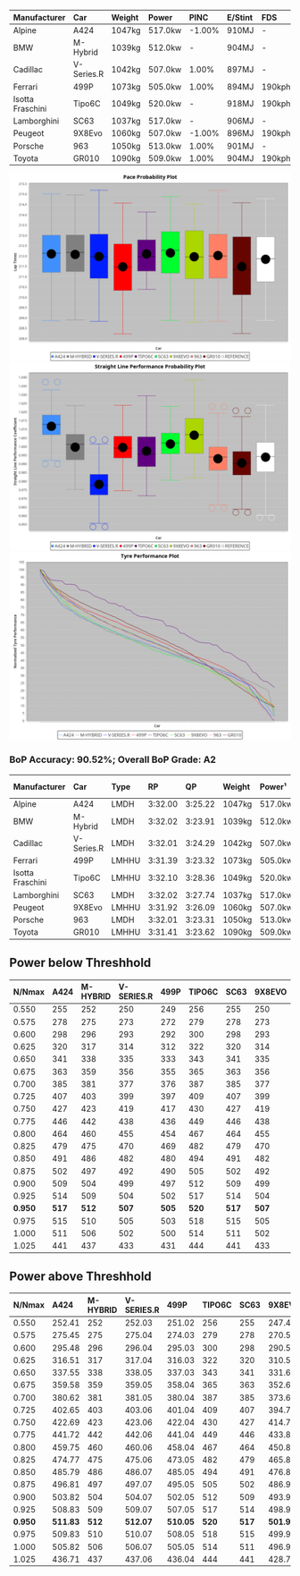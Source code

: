| Manufacturer     | Car        | Weight | Power   | PINC    | E/Stint | FDS     |
|:-|:-|:-|:-|:-|:-|:-|
| Alpine           | A424       | 1047kg | 517.0kw | -1.00%  | 910MJ   |    -    |
| BMW              | M-Hybrid   | 1039kg | 512.0kw |    -    | 904MJ   |    -    |
| Cadillac         | V-Series.R | 1042kg | 507.0kw | 1.00%   | 897MJ   |    -    |
| Ferrari          | 499P       | 1073kg | 505.0kw | 1.00%   | 894MJ   | 190kph  |
| Isotta Fraschini | Tipo6C     | 1049kg | 520.0kw |    -    | 918MJ   | 190kph  |
| Lamborghini      | SC63       | 1037kg | 517.0kw |    -    | 906MJ   |    -    |
| Peugeot          | 9X8Evo     | 1060kg | 507.0kw | -1.00%  | 896MJ   | 190kph  |
| Porsche          | 963        | 1050kg | 513.0kw | 1.00%   | 901MJ   |    -    |
| Toyota           | GR010      | 1090kg | 509.0kw | 1.00%   | 904MJ   | 190kph  |

![PACECHART](./IMG/ACOMETHOD.png)
![STRAIGHTLINEPERFORMANCECHART](./IMG/ACOMETHOD_sp.png)
![TYREPERFORMANCECHART](./IMG/ACOMETHOD_tw.png)

### BoP Accuracy: 90.52%; Overall BoP Grade: A2
| Manufacturer     | Car        | Type  | RP      | QP      | Weight | Power¹  | Threshhold | PINC    | Power²   | E/Stint | AVG Vmax  | FDS     | RDLC | L/Stint | BOP-Grade | Model Accuracy | Model Points | Match%  | SimDiff |
|:-|:-|:-|:-|:-|:-|:-|:-|:-|:-|:-|:-|:-|:-|:-|:-|:-|:-|:-|:-|
| Alpine           | A424       | LMDH  | 3:32.00 | 3:25.22 | 1047kg | 517.0kw | 210.0kph   | -1.00%  | 511.80kw |  910MJ  | 336.58kph |    -    | 1.00 | 12      | +A2       | 100.00%        | 635          | 94.65%  | #       |
| BMW              | M-Hybrid   | LMDH  | 3:32.02 | 3:23.91 | 1039kg | 512.0kw | 210.0kph   |    -    | 512.00kw |  904MJ  | 334.79kph |    -    | 1.01 | 12      | ~A1       | 100.00%        | 1696         | 100.00% | #       |
| Cadillac         | V-Series.R | LMDH  | 3:32.01 | 3:24.29 | 1042kg | 507.0kw | 210.0kph   | 1.00%   | 512.10kw |  897MJ  | 329.59kph |    -    | 1.02 | 12      | ~A1       | 88.64%         | 2076         | 96.70%  | #       |
| Ferrari          | 499P       | LMHHU | 3:31.39 | 3:23.32 | 1073kg | 505.0kw | 210.0kph   | 1.00%   | 510.10kw |  894MJ  | 332.12kph | 190kph  | 1.02 | 12      | -A2       | 91.94%         | 2476         | 94.75%  | #       |
| Isotta Fraschini | Tipo6C     | LMHHU | 3:32.10 | 3:28.36 | 1049kg | 520.0kw | 210.0kph   |    -    | 520.00kw |  918MJ  | 334.91kph | 190kph  | 1.06 | 12      | +Ω1       | 100.00%        | 66           | 48.35%  | #       |
| Lamborghini      | SC63       | LMDH  | 3:32.02 | 3:27.74 | 1037kg | 517.0kw | 210.0kph   |    -    | 517.00kw |  906MJ  | 335.89kph |    -    | 1.05 | 12      | ~A1       | 100.00%        | 504          | 100.00% | #       |
| Peugeot          | 9X8Evo     | LMHHU | 3:31.92 | 3:26.09 | 1060kg | 507.0kw | 210.0kph   | -1.00%  | 501.90kw |  896MJ  | 333.80kph | 190kph  | 0.99 | 12      | +B2       | 100.00%        | 249          | 83.96%  | #       |
| Porsche          | 963        | LMDH  | 3:32.01 | 3:23.31 | 1050kg | 513.0kw | 210.0kph   | 1.00%   | 518.10kw |  901MJ  | 333.11kph |    -    | 1.01 | 12      | ~A1       | 90.40%         | 5633         | 100.00% | #       |
| Toyota           | GR010      | LMHHU | 3:31.41 | 3:23.62 | 1090kg | 509.0kw | 210.0kph   | 1.00%   | 514.10kw |  904MJ  | 329.93kph | 190kph  | 1.00 | 12      | ~A1       | 90.11%         | 3235         | 96.24%  | #       |

## Power below Threshhold
| N/Nmax    | A424    | M-HYBRID | V-SERIES.R | 499P    | TIPO6C  | SC63    | 9X8EVO  | 963     | GR010   |
|:-|:-|:-|:-|:-|:-|:-|:-|:-|:-|
|  0.550    |  255    |  252     |  250       |  249    |  256    |  255    |  250    |  253    |  251    |
|  0.575    |  278    |  275     |  273       |  272    |  279    |  278    |  273    |  276    |  274    |
|  0.600    |  298    |  296     |  293       |  292    |  300    |  298    |  293    |  296    |  294    |
|  0.625    |  320    |  317     |  314       |  312    |  322    |  320    |  314    |  317    |  315    |
|  0.650    |  341    |  338     |  335       |  333    |  343    |  341    |  335    |  338    |  336    |
|  0.675    |  363    |  359     |  356       |  355    |  365    |  363    |  356    |  360    |  357    |
|  0.700    |  385    |  381     |  377       |  376    |  387    |  385    |  377    |  382    |  379    |
|  0.725    |  407    |  403     |  399       |  397    |  409    |  407    |  399    |  403    |  400    |
|  0.750    |  427    |  423     |  419       |  417    |  430    |  427    |  419    |  424    |  421    |
|  0.775    |  446    |  442     |  438       |  436    |  449    |  446    |  438    |  443    |  440    |
|  0.800    |  464    |  460     |  455       |  454    |  467    |  464    |  455    |  461    |  457    |
|  0.825    |  479    |  475     |  470       |  469    |  482    |  479    |  470    |  476    |  472    |
|  0.850    |  491    |  486     |  482       |  480    |  494    |  491    |  482    |  487    |  484    |
|  0.875    |  502    |  497     |  492       |  490    |  505    |  502    |  492    |  498    |  494    |
|  0.900    |  509    |  504     |  499       |  497    |  512    |  509    |  499    |  505    |  501    |
|  0.925    |  514    |  509     |  504       |  502    |  517    |  514    |  504    |  510    |  506    |
| **0.950** | **517** | **512**  | **507**    | **505** | **520** | **517** | **507** | **513** | **509** |
|  0.975    |  515    |  510     |  505       |  503    |  518    |  515    |  505    |  511    |  507    |
|  1.000    |  511    |  506     |  502       |  500    |  514    |  511    |  502    |  507    |  504    |
|  1.025    |  441    |  437     |  433       |  431    |  444    |  441    |  433    |  438    |  435    |

## Power above Threshhold
| N/Nmax    | A424       | M-HYBRID | V-SERIES.R | 499P       | TIPO6C  | SC63    | 9X8EVO     | 963        | GR010      |
|:-|:-|:-|:-|:-|:-|:-|:-|:-|:-|
|  0.550    |  252.41    |  252     |  252.03    |  251.02    |  256    |  255    |  247.46    |  255.06    |  253.04    |
|  0.575    |  275.45    |  275     |  275.04    |  274.03    |  279    |  278    |  270.50    |  278.07    |  276.05    |
|  0.600    |  295.48    |  296     |  296.04    |  295.03    |  300    |  298    |  290.54    |  299.08    |  297.05    |
|  0.625    |  316.51    |  317     |  317.04    |  316.03    |  322    |  320    |  310.58    |  321.08    |  318.06    |
|  0.650    |  337.55    |  338     |  338.05    |  337.03    |  343    |  341    |  331.61    |  342.09    |  339.06    |
|  0.675    |  359.58    |  359     |  359.05    |  358.04    |  365    |  363    |  352.65    |  364.09    |  361.06    |
|  0.700    |  380.62    |  381     |  381.05    |  380.04    |  387    |  385    |  373.69    |  386.10    |  383.07    |
|  0.725    |  402.65    |  403     |  403.06    |  401.04    |  409    |  407    |  394.73    |  407.10    |  404.07    |
|  0.750    |  422.69    |  423     |  423.06    |  422.04    |  430    |  427    |  414.77    |  428.11    |  425.07    |
|  0.775    |  441.72    |  442     |  442.06    |  441.04    |  449    |  446    |  433.80    |  447.11    |  444.08    |
|  0.800    |  459.75    |  460     |  460.06    |  458.04    |  467    |  464    |  450.84    |  465.12    |  462.08    |
|  0.825    |  474.77    |  475     |  475.06    |  473.05    |  482    |  479    |  465.86    |  480.12    |  477.08    |
|  0.850    |  485.79    |  486     |  486.07    |  485.05    |  494    |  491    |  476.88    |  492.12    |  488.09    |
|  0.875    |  496.81    |  497     |  497.07    |  495.05    |  505    |  502    |  486.90    |  503.13    |  499.09    |
|  0.900    |  503.82    |  504     |  504.07    |  502.05    |  512    |  509    |  493.92    |  510.13    |  506.09    |
|  0.925    |  508.83    |  509     |  509.07    |  507.05    |  517    |  514    |  498.92    |  515.13    |  511.09    |
| **0.950** | **511.83** | **512**  | **512.07** | **510.05** | **520** | **517** | **501.93** | **518.13** | **514.09** |
|  0.975    |  509.83    |  510     |  510.07    |  508.05    |  518    |  515    |  499.93    |  516.13    |  512.09    |
|  1.000    |  505.82    |  506     |  506.07    |  505.05    |  514    |  511    |  496.92    |  512.13    |  508.09    |
|  1.025    |  436.71    |  437     |  437.06    |  436.04    |  444    |  441    |  428.79    |  442.11    |  439.08    |
